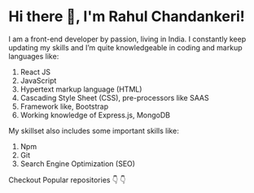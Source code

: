 # Hi there 👋, I'm Rahul Chandankeri!
I am a front-end developer by passion, living in India. I constantly keep updating my skills and I’m quite knowledgeable in coding and markup languages like:

1.   React JS
2.   JavaScript
3.   Hypertext markup language (HTML)
4.   Cascading Style Sheet (CSS), pre-processors like SAAS
6.   Framework like, Bootstrap
7.   Working knowledge of Express.js, MongoDB 


My skillset also includes some important skills like:

1. Npm
2. Git
3. Search Engine Optimization (SEO)


Checkout Popular repositories :point_down: :point_down:
